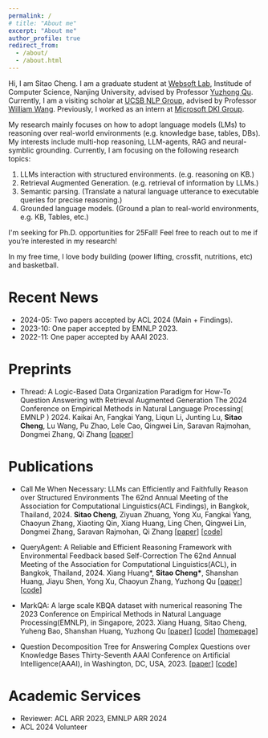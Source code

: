 ```yaml
---
permalink: /
# title: "About me"
excerpt: "About me"
author_profile: true
redirect_from: 
  - /about/
  - /about.html
---
```


 Hi, I am Sitao Cheng. I am a graduate student at [Websoft Lab](http://ws.nju.edu.cn/wiki/), Institude of Computer Science, Nanjing University, advised by Professor [Yuzhong Qu](http://ws.nju.edu.cn/~yzqu). 
 Currently, I am a visiting scholar at [UCSB NLP Group](http://nlp.cs.ucsb.edu/), advised by Professor [William Wang](https://sites.cs.ucsb.edu/~william/index.html).
 Previously, I worked as an intern at [Microsoft DKI Group](https://www.microsoft.com/en-us/research/group/data-knowledge-intelligence/).
 

 My research mainly focuses on how to adopt language models (LMs) to reasoning over real-world environments
          (e.g. knowledge base, tables, DBs). My interests include multi-hop reasoning, LLM-agents, RAG and
          neural-symblic grounding. Currently, I am focusing on the following research topics:
        
1. LLMs interaction with structured environments. (e.g. reasoning on KB.)
2. Retrieval Augmented Generation. (e.g. retrieval of information by LLMs.)
3. Semantic parsing. (Translate a natural language utterance to executable queries for precise reasoning.)
4. Grounded language models. (Ground a plan to real-world environments, e.g. KB, Tables, etc.)
          
I'm seeking for Ph.D. opportunities for 25Fall! Feel free to reach out to me if you’re interested in my research!

In my free time, I love body building (power lifting, crossfit, nutritions, etc) and basketball.


Recent News
======

- 2024-05: Two papers accepted by ACL 2024 (Main + Findings).
- 2023-10: One paper accepted by EMNLP 2023.
- 2022-11: One paper accepted by AAAI 2023.  

Preprints
======

- Thread: A Logic-Based Data Organization Paradigm for How-To Question Answering with Retrieval Augmented Generation
The 2024 Conference on Empirical Methods in Natural Language Processing( EMNLP ) 2024.
Kaikai An, Fangkai Yang, Liqun Li, Junting Lu, **Sitao Cheng**, Lu Wang, Pu Zhao, Lele Cao, Qingwei Lin, Saravan Rajmohan, Dongmei Zhang, Qi Zhang
[[paper](https://arxiv.org/abs/2406.13372)]  


Publications
======

- Call Me When Necessary: LLMs can Efficiently and Faithfully Reason over Structured Environments
The 62nd Annual Meeting of the Association for Computational Linguistics(ACL Findings), in Bangkok, Thailand, 2024.
**Sitao Cheng**, Ziyuan Zhuang, Yong Xu, Fangkai Yang, Chaoyun Zhang, Xiaoting Qin, Xiang Huang, Ling Chen, Qingwei Lin, Dongmei Zhang, Saravan Rajmohan, Qi Zhang
[[paper](https://arxiv.org/abs/2403.08593)] [[code](https://github.com/microsoft/Readi)]  


- QueryAgent: A Reliable and Efficient Reasoning Framework with Environmental Feedback based Self-Correction
The 62nd Annual Meeting of the Association for Computational Linguistics(ACL), in Bangkok, Thailand, 2024.
Xiang Huang*, **Sitao Cheng\***, Shanshan Huang, Jiayu Shen, Yong Xu, Chaoyun Zhang, Yuzhong Qu
[[paper](https://arxiv.org/abs/2403.11886)] [[code](https://github.com/cdhx/QueryAgent)]



- MarkQA: A large scale KBQA dataset with numerical reasoning
The 2023 Conference on Empirical Methods in Natural Language Processing(EMNLP), in Singapore, 2023.
Xiang Huang, Sitao Cheng, Yuheng Bao, Shanshan Huang, Yuzhong Qu
[[paper](https://arxiv.org/abs/2310.15517)] [[code](https://github.com/cdhx/MarkQA)] [[homepage](http://ws.nju.edu.cn/MarkQA)]



- Question Decomposition Tree for Answering Complex Questions over Knowledge Bases
Thirty-Seventh AAAI Conference on Artificial Intelligence(AAAI), in Washington, DC, USA, 2023.
[[paper](https://arxiv.org/abs/2306.07597)] [[code](https://github.com/cdhx/QDTQA)]




Academic Services
======

- Reviewer: ACL ARR 2023, EMNLP ARR 2024
- ACL 2024 Volunteer

